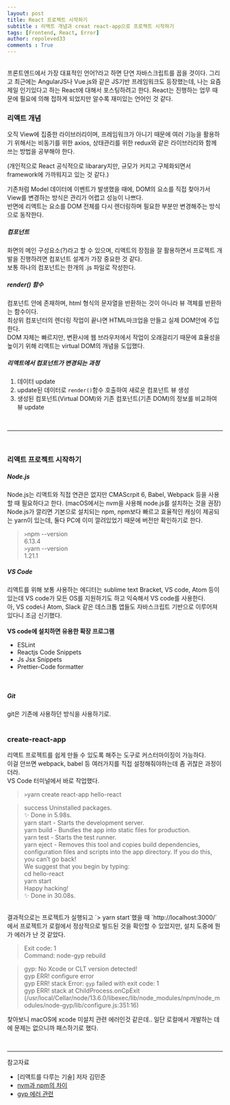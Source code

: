```yaml
---
layout: post
title: React 프로젝트 시작하기
subtitle : 리액트 개념과 creat react-app으로 프로젝트 시작하기
tags: [Frontend, React, Error]
author: repoleved33
comments : True
---
```





<br>
프론트엔드에서 가장 대표적인 언어?라고 하면 단연 자바스크립트를 꼽을 것이다.   
그리고 최근에는 AngularJS나 Vue.js와 같은 JS기반 프레임워크도 등장했는데, 나는 요즘 제일 인기있다고 하는 React에 대해서 포스팅하려고 한다.   
React는 진행하는 업무 때문에 필요에 의해 접하게 되었지만 알수록 재미있는 언어인 것 같다.   
<br>

### 리액트 개념
오직 View에 집중한 라이브러리이며, 프레임워크가 아니기 때문에 여러 기능을 활용하기 위해서는 비동기를 위한 axios, 상태관리를 위한 redux와 같은 라이브러리와 함께 쓰는 방법을 공부해야 한다.   

(개인적으로 React 공식적으로 libarary지만, 규모가 커지고 구체화되면서 framework에 가까워지고 있는 것 같다.)   

기존처럼 Model 데이터에 이벤트가 발생했을 때에, DOM의 요소를 직접 찾아가서 View를 변경하는 방식은 관리가 어렵고 성능이 나쁘다.   
반면에 리액트는 요소를 DOM 전체를 다시 렌더링하며 필요한 부분만 변경해주는 방식으로 동작한다.   

##### 컴포넌트
화면의 메인 구성요소(?)라고 할 수 있으며, 리액트의 장점을 잘 활용하면서 프로젝트 개발을 진행하려면 컴포넌트 설계가 가장 중요한 것 같다.   
보통 하나의 컴포넌트는 한개의 .js 파일로 작성한다.
<br>

##### render() 함수
컴포넌트 안에 존재하며, html 형식의 문자열을 반환하는 것이 아니라 뷰 객체를 반환하는 함수이다.   
최상위 컴포넌터의 렌더링 작업이 끝나면 HTML마크업을 만들고 실제 DOM안에 주입한다.   
DOM 자체는 빠르지만, 변환시에 웹 브라우저에서 작업이 오래걸리기 때문에 효율성을 높이기 위해 리액트는 virtual DOM의 개념을 도입했다.
<br>

##### 리액트에서 컴포넌트가 변경되는 과정 
1. 데이터 update
2. update된 데이터로 `render()`함수 호출하여 새로운 컴포넌트 뷰 생성
3. 생성된 컴포넌트(Virtual DOM)와 기존 컴포넌트(기존 DOM)의 정보를 비교하여 뷰 update   
<br>

* * *

<br>

### 리액트 프로젝트 시작하기
##### Node.js
Node.js는 리액트와 직접 연관은 없지만 CMAScrpit 6, Babel, Webpack 등을 사용할 때 필요하다고 한다. (macOS에서는 nvm을 사용해 node.js를 설치하는 것을 권장)   
Node.js가 깔리면 기본으로 설치되는 npm, npm보다 빠르고 효율적인 캐싱이 제공되는 yarn이 있는데, 둘다 PC에 이미 깔려있었기 때문에 버전만 확인하기로 한다.   
> `>`npm --version   
> 6.13.4   
> `>`yarn --version   
> 1.21.1   

##### VS Code
리액트를 위해 보통 사용하는 에디터는 sublime text Bracket, VS code, Atom 등이 있는데 VS code가 모든 OS를 지원하기도 하고 익숙해서 VS code를 사용한다.   
아, VS code나 Atom, Slack 같은 데스크톱 앱들도 자바스크립트 기반으로 이루어져있다니 조금 신기했다.   
<br>
<b>VS code에 설치하면 유용한 확장 프로그램</b>
- ESLint
- Reactjs Code Snippets
- Js Jsx Snippets
- Prettier-Code formatter
<br>

##### Git
git은 기존에 사용하던 방식을 사용하기로.   
<br>

### create-react-app
리액트 프로젝트를 쉽게 만들 수 있도록 해주는 도구로 커스터마이징이 가능하다.   
이걸 안쓰면 webpack, babel 등 여러가지를 직접 설정해줘야하는데 좀 귀찮은 과정이더라.   
VS Code 터미널에서 바로 작업했다.

> `>`yarn create react-app hello-react

>success Uninstalled packages.   
✨  Done in 5.98s.   
  yarn start - Starts the development server.   
  yarn build - Bundles the app into static files for production.   
  yarn test - Starts the test runner.   
  yarn eject - Removes this tool and copies build dependencies, configuration files and scripts into the app directory. If you do this, you can’t go back!   
We suggest that you begin by typing:   
  cd hello-react   
  yarn start   
Happy hacking!   
✨  Done in 30.08s.   

<br>
결과적으로는 프로젝트가 실행되고 `> yarn start`했을 때 `http://localhost:3000/` 에서 프로젝트가 로컬에서 정상적으로 빌드된 것을 확인할 수 있었지만, 설치 도중에 뭔가 에러가 난 것 같았다.   
<br>

>Exit code: 1   
Command: node-gyp rebuild

>gyp: No Xcode or CLT version detected!   
gyp ERR! configure error   
gyp ERR! stack Error: `gyp` failed with exit code: 1   
gyp ERR! stack     at ChildProcess.onCpExit (/usr/local/Cellar/node/13.6.0/libexec/lib/node_modules/npm/node_modules/node-gyp/lib/configure.js:351:16)   

찾아보니 macOS에 xcode 미설치 관련 에러인것 같은데.. 일단 로컬에서 개발하는 데에 문제는 없으니까 패스하기로 했다.   

<br>

* * *
참고자료   
- [리액트를 다루는 기술] 저자 김민준   
- [nvm과 npm의 차이](https://lynmp.com/ko/article/tb585d114096490055)   
- [gyp 에러 관련](https://devsoyoung.github.io/posts/node-gyp-rebuild-error/)   







